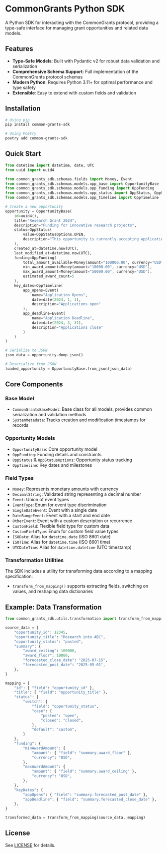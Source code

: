 # CommonGrants Python SDK

A Python SDK for interacting with the CommonGrants protocol, providing a type-safe interface for managing grant opportunities and related data models.

## Features

- **Type-Safe Models**: Built with Pydantic v2 for robust data validation and serialization
- **Comprehensive Schema Support**: Full implementation of the CommonGrants protocol schemas
- **Modern Python**: Requires Python 3.11+ for optimal performance and type safety
- **Extensible**: Easy to extend with custom fields and validation

## Installation

```bash
# Using pip
pip install common-grants-sdk

# Using Poetry
poetry add common-grants-sdk
```

## Quick Start

```python
from datetime import datetime, date, UTC
from uuid import uuid4

from common_grants_sdk.schemas.fields import Money, Event
from common_grants_sdk.schemas.models.opp_base import OpportunityBase
from common_grants_sdk.schemas.models.opp_funding import OppFunding
from common_grants_sdk.schemas.models.opp_status import OppStatus, OppStatusOptions
from common_grants_sdk.schemas.models.opp_timeline import OppTimeline

# Create a new opportunity
opportunity = OpportunityBase(
    id=uuid4(),
    title="Research Grant 2024",
    description="Funding for innovative research projects",
    status=OppStatus(
        value=OppStatusOptions.OPEN,
        description="This opportunity is currently accepting applications"
    ),
    created_at=datetime.now(UTC),
    last_modified_at=datetime.now(UTC),
    funding=OppFunding(
        total_amount_available=Money(amount="100000.00", currency="USD"),
        min_award_amount=Money(amount="10000.00", currency="USD"),
        max_award_amount=Money(amount="50000.00", currency="USD"),
        estimated_award_count=5
    ),
    key_dates=OppTimeline(
        app_opens=Event(
            name="Application Opens",
            date=date(2024, 1, 1),
            description="Applications open"
        ),
        app_deadline=Event(
            name="Application Deadline",
            date=date(2024, 3, 31),
            description="Applications close"
        )
    )
)

# Serialize to JSON
json_data = opportunity.dump_json()

# Deserialize from JSON
loaded_opportunity = OpportunityBase.from_json(json_data)
```

## Core Components

### Base Model

- `CommonGrantsBaseModel`: Base class for all models, provides common serialization and validation methods
- `SystemMetadata`: Tracks creation and modification timestamps for records

### Opportunity Models

- `OpportunityBase`: Core opportunity model
- `OppFunding`: Funding details and constraints
- `OppStatus` & `OppStatusOptions`: Opportunity status tracking
- `OppTimeline`: Key dates and milestones

### Field Types

- `Money`: Represents monetary amounts with currency
- `DecimalString`: Validated string representing a decimal number
- `Event`: Union of event types
- `EventType`: Enum for event type discrimination
- `SingleDateEvent`: Event with a single date
- `DateRangeEvent`: Event with a start and end date
- `OtherEvent`: Event with a custom description or recurrence
- `CustomField`: Flexible field type for custom data
- `CustomFieldType`: Enum for custom field value types
- `ISODate`: Alias for `datetime.date` (ISO 8601 date)
- `ISOTime`: Alias for `datetime.time` (ISO 8601 time)
- `UTCDateTime`: Alias for `datetime.datetime` (UTC timestamp)

### Transformation Utilities

The SDK includes a utility for transforming data according to a mapping specification:

- `transform_from_mapping()` supports extracting fields, switching on values, and reshaping data dictionaries

## Example: Data Transformation

```python
from common_grants_sdk.utils.transformation import transform_from_mapping

source_data = {
    "opportunity_id": 12345,
    "opportunity_title": "Research into ABC",
    "opportunity_status": "posted",
    "summary": {
        "award_ceiling": 100000,
        "award_floor": 10000,
        "forecasted_close_date": "2025-07-15",
        "forecasted_post_date": "2025-05-01",
    },
}

mapping = {
    "id": { "field": "opportunity_id" },
    "title": { "field": "opportunity_title" },
    "status": { 
        "switch": {
            "field": "opportunity_status",
            "case": {
                "posted": "open",
                "closed": "closed",
            },
            "default": "custom",
        }
    },
    "funding": {
        "minAwardAmount": {
            "amount": { "field": "summary.award_floor" },
            "currency": "USD",
        },
        "maxAwardAmount": {
            "amount": { "field": "summary.award_ceiling" },
            "currency": "USD",
        },
    },
    "keyDates": {
        "appOpens": { "field": "summary.forecasted_post_date" },
        "appDeadline": { "field": "summary.forecasted_close_date" },
    },
}

transformed_data = transform_from_mapping(source_data, mapping)
```

## License

See [LICENSE](../../LICENSE) for details. 